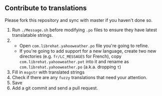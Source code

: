 ## Contribute to translations ##

Please fork this repository and sync with master if you haven't done so.

1. Run `./Message.sh` before modifying `.po` files to ensure they have latest translatable strings.
2. 
   - Open `com.librehat.yahooweather.po` file you're going to refine.
   - If you're going to add support for a new language, create two new directories (e.g. `fr/LC_MESSAGES` for French), copy `com.librehat.yahooweather.pot` into it and rename as `com.librehat.yahooweather.po` (a.k.a. dropping `t`)
3. Fill in `msgstr` with translated strings
4. Check if there are any `fuzzy` translations that need your attention.
5. Save
6. Add a git commit and send a pull request.
